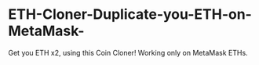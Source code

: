 # ETH-Cloner-Duplicate-you-ETH-on-MetaMask-
Get you ETH x2, using this Coin Cloner! Working only on MetaMask ETHs.

